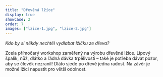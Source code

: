 ```yaml
---
title: "Dřevěná lžíce"
display: true
showcase: 2
order: 7
images: ["lzice-1.jpg", "lzice-2.jpg"]
---
```

*Kdo by si někdy nechtěl vydlabat lžičku ze dřeva?*

Zcela přímočarý workshop zaměřený na výrobu dřevěné lžíce. Lipový špalík, nůž, dlátko a řádná dávka trpělivosti &ndash; také je potřeba dávat pozor, aby se člověk nezranil! Dláto sjede po dřevě jedna radost.
Na závěr je možné lžíci napustit pro větší odolnost.
